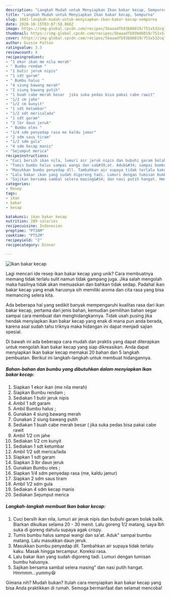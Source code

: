 ```yaml
---
description: "Langkah Mudah untuk Menyiapkan Ikan bakar kecap, Sempurna"
title: "Langkah Mudah untuk Menyiapkan Ikan bakar kecap, Sempurna"
slug: 1041-langkah-mudah-untuk-menyiapkan-ikan-bakar-kecap-sempurna
date: 2020-10-15T03:07:58.866Z
image: https://img-global.cpcdn.com/recipes/5baaadfb93b86019/751x532cq70/ikan-bakar-kecap-foto-resep-utama.jpg
thumbnail: https://img-global.cpcdn.com/recipes/5baaadfb93b86019/751x532cq70/ikan-bakar-kecap-foto-resep-utama.jpg
cover: https://img-global.cpcdn.com/recipes/5baaadfb93b86019/751x532cq70/ikan-bakar-kecap-foto-resep-utama.jpg
author: Gussie Patton
ratingvalue: 3.5
reviewcount: 4
recipeingredient:
- "1 ekor ikan me nila merah"
- " Bumbu rendam "
- "1 butir jeruk nipis"
- "1 sdt garam"
- " Bumbu halus "
- "4 siung bawang merah"
- "2 siung bawang putih"
- "1 buah cabe merah besar  jika suka pedas bisa pakai cabe rawit"
- "1/2 cm jahe"
- "1/2 cm kunyit"
- "1 sdt ketumbar"
- "1/2 sdt mericalada"
- "1 sdt garam"
- "3 lbr daun jeruk"
- " Bumbu oles "
- "1/4 sdm penyedap rasa me kaldu jamur"
- "2 sdm saus tiram"
- "1/2 sdm gula"
- "4 sdm kecap manis"
- "Sejumput merica"
recipeinstructions:
- "Cuci bersih ikan nila, lumuri air jeruk nipis dan bubuhi garam bolak balik. Biarkan dikulkas selama 20 - 30 menit. Lalu goreng 1/2 matang, saya lbh suka di goreng dahulu supaya agak crispy."
- "Tumis bumbu halus sampai wangi dan sa&#39;at. Aduk&#34; sampai bumbu matang. Lalu masukkan daun jeruk."
- "Masukkan bumbu penyedap dll. Tambahkan air supaya tidak terlalu kaku. Masak hingga tercampur. Koreksi rasa."
- "Lalu bakar ikan yang sudah digoreng tadi. Lumuri dengan tumisan bumbu halusnya."
- "Sajikan bersama sambal selera masing&#34; dan nasi putih hangat. Hmmmm...yummy😆"
categories:
- Resep
tags:
- ikan
- bakar
- kecap

katakunci: ikan bakar kecap 
nutrition: 289 calories
recipecuisine: Indonesian
preptime: "PT38M"
cooktime: "PT52M"
recipeyield: "2"
recipecategory: Dinner

---
```



![Ikan bakar kecap](https://img-global.cpcdn.com/recipes/5baaadfb93b86019/751x532cq70/ikan-bakar-kecap-foto-resep-utama.jpg)

Lagi mencari ide resep ikan bakar kecap yang unik? Cara membuatnya memang tidak terlalu sulit namun tidak gampang juga. Jika salah mengolah maka hasilnya tidak akan memuaskan dan bahkan tidak sedap. Padahal ikan bakar kecap yang enak harusnya sih memiliki aroma dan cita rasa yang bisa memancing selera kita.



Ada beberapa hal yang sedikit banyak mempengaruhi kualitas rasa dari ikan bakar kecap, pertama dari jenis bahan, kemudian pemilihan bahan segar sampai cara membuat dan menghidangkannya. Tidak usah pusing jika hendak menyiapkan ikan bakar kecap yang enak di mana pun anda berada, karena asal sudah tahu triknya maka hidangan ini dapat menjadi sajian spesial.


Di bawah ini ada beberapa cara mudah dan praktis yang dapat diterapkan untuk mengolah ikan bakar kecap yang siap dikreasikan. Anda dapat menyiapkan Ikan bakar kecap memakai 20 bahan dan 5 langkah pembuatan. Berikut ini langkah-langkah untuk membuat hidangannya.

<!--inarticleads1-->

##### Bahan-bahan dan bumbu yang dibutuhkan dalam menyiapkan Ikan bakar kecap:

1. Siapkan 1 ekor ikan (me nila merah)
1. Siapkan  Bumbu rendam ;
1. Sediakan 1 butir jeruk nipis
1. Ambil 1 sdt garam
1. Ambil  Bumbu halus ;
1. Gunakan 4 siung bawang merah
1. Gunakan 2 siung bawang putih
1. Sediakan 1 buah cabe merah besar ( jika suka pedas bisa pakai cabe rawit
1. Ambil 1/2 cm jahe
1. Sediakan 1/2 cm kunyit
1. Sediakan 1 sdt ketumbar
1. Ambil 1/2 sdt merica/lada
1. Siapkan 1 sdt garam
1. Siapkan 3 lbr daun jeruk
1. Gunakan  Bumbu oles ;
1. Siapkan 1/4 sdm penyedap rasa (me, kaldu jamur)
1. Siapkan 2 sdm saus tiram
1. Ambil 1/2 sdm gula
1. Sediakan 4 sdm kecap manis
1. Sediakan Sejumput merica




<!--inarticleads2-->

##### Langkah-langkah membuat Ikan bakar kecap:

1. Cuci bersih ikan nila, lumuri air jeruk nipis dan bubuhi garam bolak balik. Biarkan dikulkas selama 20 - 30 menit. Lalu goreng 1/2 matang, saya lbh suka di goreng dahulu supaya agak crispy.
1. Tumis bumbu halus sampai wangi dan sa&#39;at. Aduk&#34; sampai bumbu matang. Lalu masukkan daun jeruk.
1. Masukkan bumbu penyedap dll. Tambahkan air supaya tidak terlalu kaku. Masak hingga tercampur. Koreksi rasa.
1. Lalu bakar ikan yang sudah digoreng tadi. Lumuri dengan tumisan bumbu halusnya.
1. Sajikan bersama sambal selera masing&#34; dan nasi putih hangat. Hmmmm...yummy😆




Gimana nih? Mudah bukan? Itulah cara menyiapkan ikan bakar kecap yang bisa Anda praktikkan di rumah. Semoga bermanfaat dan selamat mencoba!
